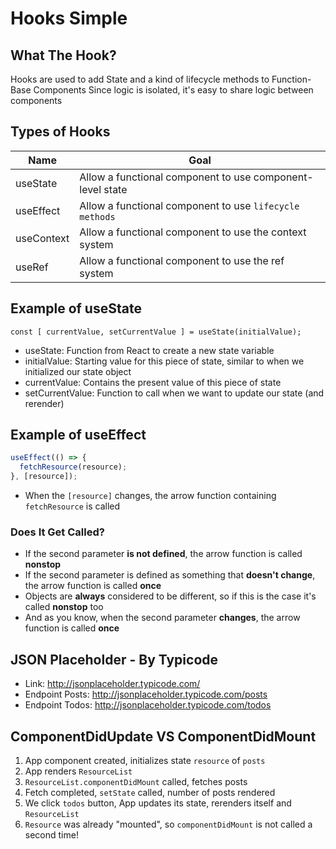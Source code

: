 # Hooks Simple

## What The Hook?

Hooks are used to add State and a kind of lifecycle methods to Function-Base Components
Since logic is isolated, it's easy to share logic between components

## Types of Hooks

| Name       | Goal                                                      |
| ---------- | --------------------------------------------------------- |
| useState   | Allow a functional component to use component-level state |
| useEffect  | Allow a functional component to use `lifecycle methods`   |
| useContext | Allow a functional component to use the context system    |
| useRef     | Allow a functional component to use the ref system        |

## Example of useState

`const [ currentValue, setCurrentValue ] = useState(initialValue);`

- useState: Function from React to create a new state variable
- initialValue: Starting value for this piece of state, similar to when we initialized our state object
- currentValue: Contains the present value of this piece of state
- setCurrentValue: Function to call when we want to update our state (and rerender)

## Example of useEffect

```js
useEffect(() => {
  fetchResource(resource);
}, [resource]);
```

- When the `[resource]` changes, the arrow function containing `fetchResource` is called

### Does It Get Called?

- If the second parameter **is not defined**, the arrow function is called **nonstop**
- If the second parameter is defined as something that **doesn't change**, the arrow function is called **once**
- Objects are **always** considered to be different, so if this is the case it's called **nonstop** too
- And as you know, when the second parameter **changes**, the arrow function is called **once**

## JSON Placeholder - By Typicode

- Link: http://jsonplaceholder.typicode.com/
- Endpoint Posts: http://jsonplaceholder.typicode.com/posts
- Endpoint Todos: http://jsonplaceholder.typicode.com/todos

## ComponentDidUpdate VS ComponentDidMount

1. App component created, initializes state `resource` of `posts`
2. App renders `ResourceList`
3. `ResourceList.componentDidMount` called, fetches posts
4. Fetch completed, `setState` called, number of posts rendered
5. We click `todos` button, App updates its state, rerenders itself and `ResourceList`
6. `Resource` was already "mounted", so `componentDidMount` is not called a second time!
